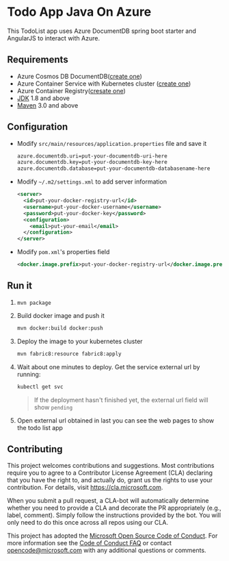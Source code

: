# Todo App Java On Azure

This TodoList app uses Azure DocumentDB spring boot starter and AngularJS to interact with Azure.

## Requirements

* Azure Cosmos DB DocumentDB([create one](https://docs.microsoft.com/en-us/azure/cosmos-db/create-documentdb-java))
* Azure Container Service with Kubernetes cluster ([create one](https://docs.microsoft.com/en-us/azure/container-service/kubernetes/container-service-kubernetes-walkthrough))
* Azure Container Registry([cresate one](https://docs.microsoft.com/en-us/azure/container-service/kubernetes/container-service-tutorial-kubernetes-prepare-acr))
* [JDK](http://www.oracle.com/technetwork/java/javase/downloads/jdk8-downloads-2133151.html) 1.8 and above
* [Maven](https://maven.apache.org/) 3.0 and above

## Configuration

* Modify `src/main/resources/application.properties` file and save it

    ``` txt
    azure.documentdb.uri=put-your-documentdb-uri-here
    azure.documentdb.key=put-your-documentdb-key-here
    azure.documentdb.database=put-your-documentdb-databasename-here
    ``` 
    
* Modify `~/.m2/settings.xml` to add server information

    ```xml
    <server>
      <id>put-your-docker-registry-url</id>
      <username>put-your-docker-username</username>
      <password>put-your-docker-key</password>
      <configuration>
        <email>put-your-email</email>
      </configuration>
    </server>
    ```
    
* Modify `pom.xml`'s properties field

    ```xml
    <docker.image.prefix>put-your-docker-registry-url</docker.image.prefix>
    ```
    

## Run it

1. `mvn package`
1. Build docker image and push it

    ```bash
    mvn docker:build docker:push
    ```
1. Deploy the image to your kubernetes cluster

    ```bash
    mvn fabric8:resource fabric8:apply
    ```
 
1. Wait about one minutes to deploy. Get the service external url by running:

    ```bash
    kubectl get svc
    ```
    
    > If the deployment hasn't finished yet, the external url field will show `pending`
    
1. Open external url obtained in last you can see the web pages to show the todo list app

## Contributing

This project welcomes contributions and suggestions.  Most contributions require you to agree to a
Contributor License Agreement (CLA) declaring that you have the right to, and actually do, grant us
the rights to use your contribution. For details, visit https://cla.microsoft.com.

When you submit a pull request, a CLA-bot will automatically determine whether you need to provide
a CLA and decorate the PR appropriately (e.g., label, comment). Simply follow the instructions
provided by the bot. You will only need to do this once across all repos using our CLA.

This project has adopted the [Microsoft Open Source Code of Conduct](https://opensource.microsoft.com/codeofconduct/).
For more information see the [Code of Conduct FAQ](https://opensource.microsoft.com/codeofconduct/faq/) or
contact [opencode@microsoft.com](mailto:opencode@microsoft.com) with any additional questions or comments.
